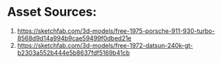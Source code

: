 # Asset Sources:
1. https://sketchfab.com/3d-models/free-1975-porsche-911-930-turbo-8568d9d14a994b9cae59499f0dbed21e
2. https://sketchfab.com/3d-models/free-1972-datsun-240k-gt-b2303a552b444e5b8637fdf5169b41cb
